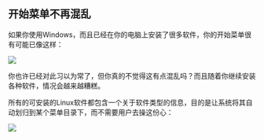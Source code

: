 <?php require("../../entete.php");?> <?php require("../../base.php");?> <?php require("../../fonctions.php");?>

<div id="corps">

<h2>开始菜单不再混乱</h2>

如果你使用Windows，而且已经在你的电脑上安装了很多软件，你的开始菜单很有可能已像这样：

<img src="Images/windows_7_start_menu.png">

你也许已经对此习以为常了，但你真的不觉得这有点混乱吗？而且随着你继续安装各种软件，情况会越来越糟糕。

所有的可安装的Linux软件都包含一个关于软件类型的信息，目的是让系统将其自动划归到某个菜单目录下，而不需要用户去操这份心：

<img src="Images/categories_menu.png">

</div>


